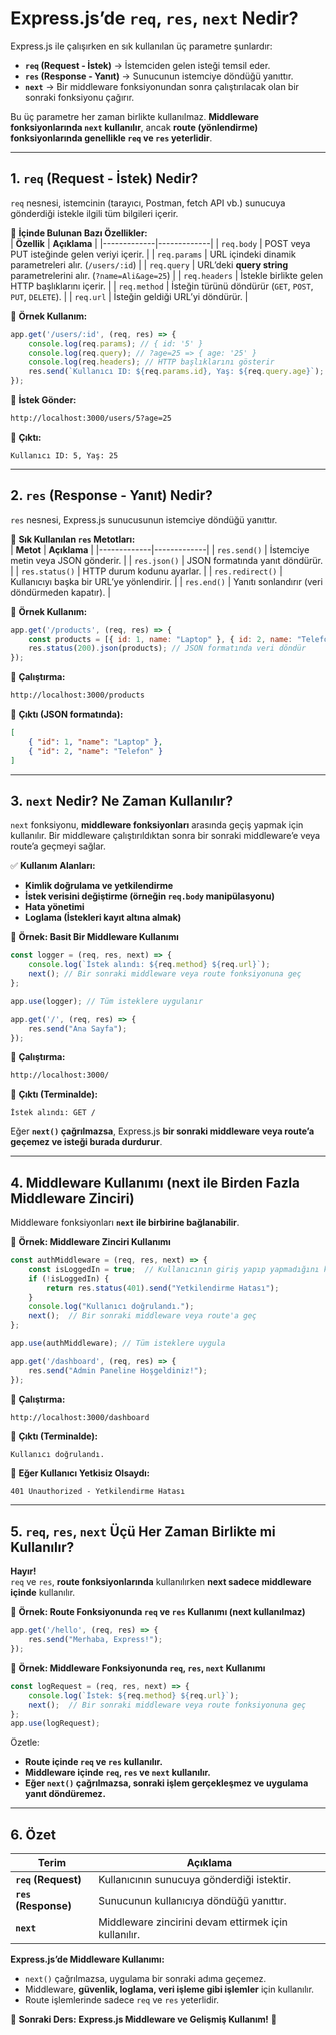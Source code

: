 # **Express.js’de `req`, `res`, `next` Nedir?**  

Express.js ile çalışırken en sık kullanılan üç parametre şunlardır:  
- **`req` (Request - İstek)** → İstemciden gelen isteği temsil eder.  
- **`res` (Response - Yanıt)** → Sunucunun istemciye döndüğü yanıttır.  
- **`next`** → Bir middleware fonksiyonundan sonra çalıştırılacak olan bir sonraki fonksiyonu çağırır.  

Bu üç parametre her zaman birlikte kullanılmaz. **Middleware fonksiyonlarında `next` kullanılır**, ancak **route (yönlendirme) fonksiyonlarında genellikle `req` ve `res` yeterlidir**.

---

## **1. `req` (Request - İstek) Nedir?**
`req` nesnesi, istemcinin (tarayıcı, Postman, fetch API vb.) sunucuya gönderdiği istekle ilgili tüm bilgileri içerir.

📌 **İçinde Bulunan Bazı Özellikler:**  
| **Özellik**  | **Açıklama** |
|-------------|-------------|
| `req.body` | POST veya PUT isteğinde gelen veriyi içerir. |
| `req.params` | URL içindeki dinamik parametreleri alır. (`/users/:id`) |
| `req.query` | URL’deki **query string** parametrelerini alır. (`?name=Ali&age=25`) |
| `req.headers` | İstekle birlikte gelen HTTP başlıklarını içerir. |
| `req.method` | İsteğin türünü döndürür (`GET`, `POST`, `PUT`, `DELETE`). |
| `req.url` | İsteğin geldiği URL’yi döndürür. |

📌 **Örnek Kullanım:**  
```javascript
app.get('/users/:id', (req, res) => {
    console.log(req.params); // { id: '5' }
    console.log(req.query); // ?age=25 => { age: '25' }
    console.log(req.headers); // HTTP başlıklarını gösterir
    res.send(`Kullanıcı ID: ${req.params.id}, Yaş: ${req.query.age}`);
});
```
📌 **İstek Gönder:**  
```bash
http://localhost:3000/users/5?age=25
```
📌 **Çıktı:**  
```
Kullanıcı ID: 5, Yaş: 25
```

---

## **2. `res` (Response - Yanıt) Nedir?**
`res` nesnesi, Express.js sunucusunun istemciye döndüğü yanıttır.

📌 **Sık Kullanılan `res` Metotları:**  
| **Metot**  | **Açıklama** |
|-------------|-------------|
| `res.send()` | İstemciye metin veya JSON gönderir. |
| `res.json()` | JSON formatında yanıt döndürür. |
| `res.status()` | HTTP durum kodunu ayarlar. |
| `res.redirect()` | Kullanıcıyı başka bir URL’ye yönlendirir. |
| `res.end()` | Yanıtı sonlandırır (veri döndürmeden kapatır). |

📌 **Örnek Kullanım:**  
```javascript
app.get('/products', (req, res) => {
    const products = [{ id: 1, name: "Laptop" }, { id: 2, name: "Telefon" }];
    res.status(200).json(products); // JSON formatında veri döndür
});
```
📌 **Çalıştırma:**  
```bash
http://localhost:3000/products
```
📌 **Çıktı (JSON formatında):**  
```json
[
    { "id": 1, "name": "Laptop" },
    { "id": 2, "name": "Telefon" }
]
```

---

## **3. `next` Nedir? Ne Zaman Kullanılır?**
`next` fonksiyonu, **middleware fonksiyonları** arasında geçiş yapmak için kullanılır. Bir middleware çalıştırıldıktan sonra bir sonraki middleware’e veya route’a geçmeyi sağlar.

✅ **Kullanım Alanları:**  
- **Kimlik doğrulama ve yetkilendirme**  
- **İstek verisini değiştirme (örneğin `req.body` manipülasyonu)**  
- **Hata yönetimi**  
- **Loglama (İstekleri kayıt altına almak)**  

📌 **Örnek: Basit Bir Middleware Kullanımı**  
```javascript
const logger = (req, res, next) => {
    console.log(`İstek alındı: ${req.method} ${req.url}`);
    next(); // Bir sonraki middleware veya route fonksiyonuna geç
};

app.use(logger); // Tüm isteklere uygulanır

app.get('/', (req, res) => {
    res.send("Ana Sayfa");
});
```
📌 **Çalıştırma:**  
```bash
http://localhost:3000/
```
📌 **Çıktı (Terminalde):**  
```
İstek alındı: GET /
```

Eğer **`next()` çağrılmazsa**, Express.js **bir sonraki middleware veya route’a geçemez ve isteği burada durdurur**.

---

## **4. Middleware Kullanımı (next ile Birden Fazla Middleware Zinciri)**
Middleware fonksiyonları **`next` ile birbirine bağlanabilir**.

📌 **Örnek: Middleware Zinciri Kullanımı**
```javascript
const authMiddleware = (req, res, next) => {
    const isLoggedIn = true;  // Kullanıcının giriş yapıp yapmadığını kontrol edelim
    if (!isLoggedIn) {
        return res.status(401).send("Yetkilendirme Hatası");
    }
    console.log("Kullanıcı doğrulandı.");
    next();  // Bir sonraki middleware veya route'a geç
};

app.use(authMiddleware); // Tüm isteklere uygula

app.get('/dashboard', (req, res) => {
    res.send("Admin Paneline Hoşgeldiniz!");
});
```
📌 **Çalıştırma:**  
```bash
http://localhost:3000/dashboard
```
📌 **Çıktı (Terminalde):**  
```
Kullanıcı doğrulandı.
```
📌 **Eğer Kullanıcı Yetkisiz Olsaydı:**  
```
401 Unauthorized - Yetkilendirme Hatası
```

---

## **5. `req`, `res`, `next` Üçü Her Zaman Birlikte mi Kullanılır?**
**Hayır!**  
`req` ve `res`, **route fonksiyonlarında** kullanılırken **next sadece middleware içinde** kullanılır.  

📌 **Örnek: Route Fonksiyonunda `req` ve `res` Kullanımı (next kullanılmaz)**  
```javascript
app.get('/hello', (req, res) => {
    res.send("Merhaba, Express!");
});
```
📌 **Örnek: Middleware Fonksiyonunda `req`, `res`, `next` Kullanımı**  
```javascript
const logRequest = (req, res, next) => {
    console.log(`İstek: ${req.method} ${req.url}`);
    next();  // Bir sonraki middleware veya route fonksiyonuna geç
};
app.use(logRequest);
```

Özetle:  
- **Route içinde `req` ve `res` kullanılır.**  
- **Middleware içinde `req`, `res` ve `next` kullanılır.**  
- **Eğer `next()` çağrılmazsa, sonraki işlem gerçekleşmez ve uygulama yanıt döndüremez.**  

---

## **6. Özet**
| Terim  | Açıklama |
|--------|---------|
| **`req` (Request)** | Kullanıcının sunucuya gönderdiği istektir. |
| **`res` (Response)** | Sunucunun kullanıcıya döndüğü yanıttır. |
| **`next`** | Middleware zincirini devam ettirmek için kullanılır. |

**Express.js’de Middleware Kullanımı:**  
- `next()` çağrılmazsa, uygulama bir sonraki adıma geçemez.  
- Middleware, **güvenlik, loglama, veri işleme gibi işlemler** için kullanılır.  
- Route işlemlerinde sadece `req` ve `res` yeterlidir.  

🚀 **Sonraki Ders:** **Express.js Middleware ve Gelişmiş Kullanım!** 🎯